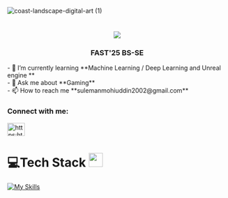 ![coast-landscape-digital-art (1)](https://github.com/user-attachments/assets/c9d180b6-1c9e-4c0f-8312-853a0a0b2c4e)


<h1 align="center">
    <img src="https://readme-typing-svg.herokuapp.com/?font=Righteous&size=35&center=true&vCenter=true&width=500&height=70&duration=4000&lines=Hi+There!+👋;+I'm+Suleman+Mohiuddin!;" />
</h1>
<h3 align="center">FAST'25 BS-SE</h3>
- 🌱 I’m currently learning **Machine Learning / Deep Learning and Unreal engine **<br>
- 💬 Ask me about **Gaming**<br>
- 📫 How to reach me **sulemanmohiuddin2002@gmail.com**<br>
<h3 align="left">Connect with me:</h3>
<p align="left">
<a href="https://www.linkedin.com/in/suleman-mohiuddin/" target="blank"><img align="center" src="https://raw.githubusercontent.com/rahuldkjain/github-profile-readme-generator/master/src/images/icons/Social/linked-in-alt.svg" alt="https:https://www.linkedin.com/in/suleman-mohiuddin/" height="30" width="40" /></a>
</p>


# 💻Tech Stack <img src = "https://media2.giphy.com/media/QssGEmpkyEOhBCb7e1/giphy.gif?cid=ecf05e47a0n3gi1bfqntqmob8g9aid1oyj2wr3ds3mg700bl&rid=giphy.gif" width = 32px> 

[![My Skills](https://skillicons.dev/icons?i=c,cpp,java,js,ts,go,py,html,bootstrap,css,react,tailwind,materialui,nextjs,angular,vite,nodejs,express,nestjs,spring,mongodb,mysql,postgres,sqlite,selenium,discord,eclipse,git,github,linux,postman,vscode,idea&theme=dark)](https://skillicons.dev)


